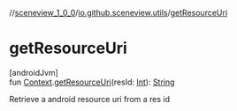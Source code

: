 //[sceneview_1_0_0](../../index.md)/[io.github.sceneview.utils](index.md)/[getResourceUri](get-resource-uri.md)

# getResourceUri

[androidJvm]\
fun [Context](https://developer.android.com/reference/kotlin/android/content/Context.html).[getResourceUri](get-resource-uri.md)(resId: [Int](https://kotlinlang.org/api/latest/jvm/stdlib/kotlin/-int/index.html)): [String](https://kotlinlang.org/api/latest/jvm/stdlib/kotlin/-string/index.html)

Retrieve a android resource uri from a res id
